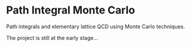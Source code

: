 # Path Integral Monte Carlo


Path integrals and elementary lattice QCD using Monte Carlo techniques.

The project is still at the early stage...
